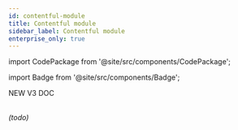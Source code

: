 ```yaml
---
id: contentful-module
title: Contentful module
sidebar_label: Contentful module
enterprise_only: true
---
```

 
import CodePackage from '@site/src/components/CodePackage';

import Badge from '@site/src/components/Badge';

<Badge variant="green">NEW V3 DOC</Badge><br/><br/>

<CodePackage name="@deity/falcon-contentful-module" /> 

_(todo)_
